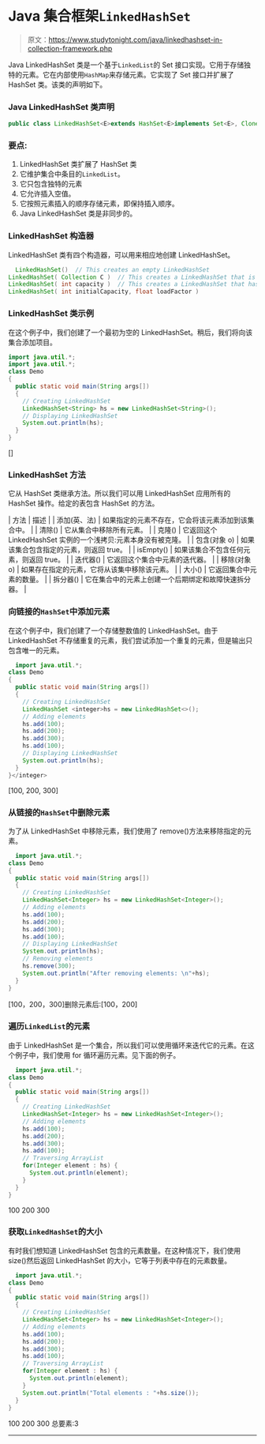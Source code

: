 # Java 集合框架`LinkedHashSet`

> 原文：<https://www.studytonight.com/java/linkedhashset-in-collection-framework.php>

Java LinkedHashSet 类是一个基于`LinkedList`的 Set 接口实现。它用于存储独特的元素。它在内部使用`HashMap`来存储元素。它实现了 Set 接口并扩展了 HashSet 类。该类的声明如下。

### Java LinkedHashSet 类声明

```java
public class LinkedHashSet<E>extends HashSet<E>implements Set<E>, Cloneable, Serializable 
```

### 要点:

1.  LinkedHashSet 类扩展了 HashSet 类
2.  它维护集合中条目的`LinkedList`。
3.  它只包含独特的元素
4.  它允许插入空值。
5.  它按照元素插入的顺序存储元素，即保持插入顺序。
6.  Java LinkedHashSet 类是非同步的。

### LinkedHashSet 构造器

LinkedHashSet 类有四个构造器，可以用来相应地创建 LinkedHashSet。

```java
  LinkedHashSet()  // This creates an empty LinkedHashSet
LinkedHashSet( Collection C )  // This creates a LinkedHashSet that is initialized with the elements of the Collection C
LinkedHashSet( int capacity )  // This creates a LinkedHashSet that has the specified initial capacity
LinkedHashSet( int initialCapacity, float loadFactor ) 

```

### LinkedHashSet 类示例

在这个例子中，我们创建了一个最初为空的 LinkedHashSet。稍后，我们将向该集合添加项目。

```java
import java.util.*;
import java.util.*;
class Demo
{
  public static void main(String args[])
  {
    // Creating LinkedHashSet
    LinkedHashSet<String> hs = new LinkedHashSet<String>();
    // Displaying LinkedHashSet
    System.out.println(hs);
  }
} 
```

[]

### LinkedHashSet 方法

它从 HashSet 类继承方法。所以我们可以用 LinkedHashSet 应用所有的 HashSet 操作。给定的表包含 HashSet 的方法。

| 方法 | 描述 |
| 添加(英、法) | 如果指定的元素不存在，它会将该元素添加到该集合中。 |
| 清除() | 它从集合中移除所有元素。 |
| 克隆() | 它返回这个 LinkedHashSet 实例的一个浅拷贝:元素本身没有被克隆。 |
| 包含(对象 o) | 如果该集合包含指定的元素，则返回 true。 |
| isEmpty() | 如果该集合不包含任何元素，则返回 true。 |
| 迭代器() | 它返回这个集合中元素的迭代器。 |
| 移除(对象 o) | 如果存在指定的元素，它将从该集中移除该元素。 |
| 大小() | 它返回集合中元素的数量。 |
| 拆分器() | 它在集合中的元素上创建一个后期绑定和故障快速拆分器。 |

### 向链接的`HashSet`中添加元素

在这个例子中，我们创建了一个存储整数值的 LinkedHashSet。由于 LinkedHashSet 不存储重复的元素，我们尝试添加一个重复的元素，但是输出只包含唯一的元素。

```java
  import java.util.*;
class Demo
{
  public static void main(String args[])
  {
    // Creating LinkedHashSet
    LinkedHashSet <integer>hs = new LinkedHashSet<>();
    // Adding elements
    hs.add(100);
    hs.add(200);
    hs.add(300);
    hs.add(100);
    // Displaying LinkedHashSet
    System.out.println(hs);
  }
}</integer> 

```

[100, 200, 300]

### 从链接的`HashSet`中删除元素

为了从 LinkedHashSet 中移除元素，我们使用了 remove()方法来移除指定的元素。

```java
  import java.util.*;
class Demo
{
  public static void main(String args[])
  {
    // Creating LinkedHashSet
    LinkedHashSet<Integer> hs = new LinkedHashSet<Integer>();
    // Adding elements
    hs.add(100);
    hs.add(200);
    hs.add(300);
    hs.add(100);
    // Displaying LinkedHashSet
    System.out.println(hs);
    // Removing elements
    hs.remove(300);
    System.out.println("After removing elements: \n"+hs);
  }
} 

```

[100，200，300]删除元素后:[100，200]

### 遍历`LinkedList`的元素

由于 LinkedHashSet 是一个集合，所以我们可以使用循环来迭代它的元素。在这个例子中，我们使用 for 循环遍历元素。见下面的例子。

```java
  import java.util.*;
class Demo
{
  public static void main(String args[])
  {
    // Creating LinkedHashSet
    LinkedHashSet<Integer> hs = new LinkedHashSet<Integer>();
    // Adding elements
    hs.add(100);
    hs.add(200);
    hs.add(300);
    hs.add(100);
    // Traversing ArrayList
    for(Integer element : hs) {
      System.out.println(element);    
    }
  }
} 

```

100 200 300

### 获取`LinkedHashSet`的大小

有时我们想知道 LinkedHashSet 包含的元素数量。在这种情况下，我们使用 size()然后返回 LinkedHashSet 的大小，它等于列表中存在的元素数量。

```java
  import java.util.*;
class Demo
{
  public static void main(String args[])
  {
    // Creating LinkedHashSet
    LinkedHashSet<Integer> hs = new LinkedHashSet<Integer>();
    // Adding elements
    hs.add(100);
    hs.add(200);
    hs.add(300);
    hs.add(100);
    // Traversing ArrayList
    for(Integer element : hs) {
      System.out.println(element);    
    }
    System.out.println("Total elements : "+hs.size());
  }
} 

```

100 200 300 总要素:3

* * *